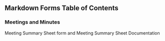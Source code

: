 ## Markdown Forms Table of Contents

### Meetings and Minutes
Meeting Summary Sheet form and Meeting Summary Sheet Documentation
